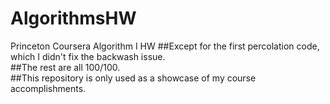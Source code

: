 # AlgorithmsHW
Princeton Coursera Algorithm I HW
##Except for the first percolation code, which I didn't fix the backwash issue.  
##The rest are all 100/100.  
##This repository is only used as a showcase of my course accomplishments. 
